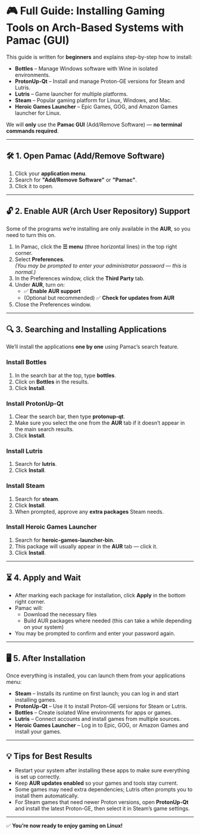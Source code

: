 # 🎮 Full Guide: Installing Gaming Tools on Arch-Based Systems with Pamac (GUI)

This guide is written for **beginners** and explains step-by-step how to install:

- **Bottles** – Manage Windows software with Wine in isolated environments.
- **ProtonUp-Qt** – Install and manage Proton-GE versions for Steam and Lutris.
- **Lutris** – Game launcher for multiple platforms.
- **Steam** – Popular gaming platform for Linux, Windows, and Mac.
- **Heroic Games Launcher** – Epic Games, GOG, and Amazon Games launcher for Linux.

We will **only** use the **Pamac GUI** (Add/Remove Software) — **no terminal commands required**.

---

## 🛠 1. Open Pamac (Add/Remove Software)
1. Click your **application menu**.
2. Search for **"Add/Remove Software"** or **"Pamac"**.
3. Click it to open.

---

## 🔓 2. Enable AUR (Arch User Repository) Support

Some of the programs we’re installing are only available in the **AUR**, so you need to turn this on.

1. In Pamac, click the **☰ menu** (three horizontal lines) in the top right corner.
2. Select **Preferences**.  
   *(You may be prompted to enter your administrator password — this is normal.)*
3. In the Preferences window, click the **Third Party** tab.
4. Under **AUR**, turn on:
   - ✅ **Enable AUR support**  
   - (Optional but recommended) ✅ **Check for updates from AUR**
5. Close the Preferences window.

---

## 🔍 3. Searching and Installing Applications

We’ll install the applications **one by one** using Pamac’s search feature.

### Install Bottles
1. In the search bar at the top, type **bottles**.
2. Click on **Bottles** in the results.
3. Click **Install**.

### Install ProtonUp-Qt
1. Clear the search bar, then type **protonup-qt**.
2. Make sure you select the one from the **AUR** tab if it doesn’t appear in the main search results.
3. Click **Install**.

### Install Lutris
1. Search for **lutris**.
2. Click **Install**.

### Install Steam
1. Search for **steam**.
2. Click **Install**.
3. When prompted, approve any **extra packages** Steam needs.

### Install Heroic Games Launcher
1. Search for **heroic-games-launcher-bin**.
2. This package will usually appear in the **AUR** tab — click it.
3. Click **Install**.

---

## ⏳ 4. Apply and Wait
- After marking each package for installation, click **Apply** in the bottom right corner.
- Pamac will:
  - Download the necessary files
  - Build AUR packages where needed (this can take a while depending on your system)
- You may be prompted to confirm and enter your password again.

---

## 🖥 5. After Installation

Once everything is installed, you can launch them from your applications menu:

- **Steam** – Installs its runtime on first launch; you can log in and start installing games.
- **ProtonUp-Qt** – Use it to install Proton-GE versions for Steam or Lutris.
- **Bottles** – Create isolated Wine environments for apps or games.
- **Lutris** – Connect accounts and install games from multiple sources.
- **Heroic Games Launcher** – Log in to Epic, GOG, or Amazon Games and install your games.

---

## 💡 Tips for Best Results
- Restart your system after installing these apps to make sure everything is set up correctly.
- Keep **AUR updates enabled** so your games and tools stay current.
- Some games may need extra dependencies; Lutris often prompts you to install them automatically.
- For Steam games that need newer Proton versions, open **ProtonUp-Qt** and install the latest Proton-GE, then select it in Steam’s game settings.

---

✅ **You’re now ready to enjoy gaming on Linux!**

